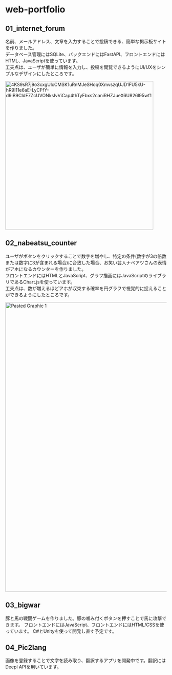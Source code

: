 # web-portfolio
## 01_internet_forum
名前、メールアドレス、文章を入力することで投稿できる、簡単な掲示板サイトを作りました。  
データベース管理にはSQLite、バックエンドにはFastAPI、フロントエンドにはHTML、JavaScriptを使っています。  
工夫点は、ユーザが簡単に情報を入力し、投稿を閲覧できるようにUI/UXをシンプルなデザインにしたところです。  

<img width="462" alt="4KS9sR7j9o3cxgUlcCMSK1uRnMJeSHoq0XmvszqUJD1FU5kU-hR9I11e6aE-LyCFfY-d9lB9CldF7ZcUVONksIvViCap4thTyFbxs2caniRHZJueX6U826l95wf1" src="https://github.com/marin-mi/web-portfolio/assets/137694192/e7b50bee-5930-4261-8f7e-c766e51ff361">

## 02_nabeatsu_counter
ユーザがボタンをクリックすることで数字を増やし、特定の条件(数字が3の倍数または数字に3が含まれる場合)に合致した場合、お笑い芸人ナベアツさんの表情がアホになるカウンターを作りました。  
フロントエンドにはHTMLとJavaScript、グラフ描画にはJavaScriptのライブラリであるChart.jsを使っています。  
工夫点は、数が増えるほどアホが収束する確率を円グラフで視覚的に捉えることができるようにしたところです。  


<img width="900" alt="Pasted Graphic 1" src="https://github.com/marin-mi/web-portfolio/assets/137694192/502c7e5e-7a0f-424f-80a6-9eb372f3ce1e">

## 03_bigwar
豚と馬の戦闘ゲームを作りました。豚の噛み付くボタンを押すことで馬に攻撃できます。
フロントエンドにはJavaScript、フロントエンドにはHTML/CSSを使っています。
C#とUnityを使って開発し直す予定です。

## 04_Pic2lang
画像を登録することで文字を読み取り、翻訳するアプリを開発中です。翻訳にはDeepl APIを用いています。
